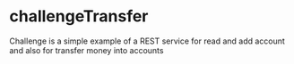 # challengeTransfer
Challenge is a simple example of a REST service for read and add account and also for transfer money into accounts
